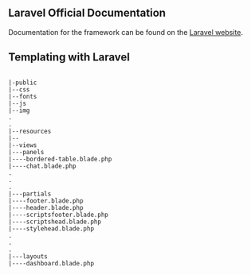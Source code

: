 ## Laravel Official Documentation

Documentation for the framework can be found on the [Laravel website](http://laravel.com/docs).

## Templating with Laravel 
```

|-public
|--css
|--fonts
|--js
|--img
.
.
|--resources
|--
|--views
|---panels
|----bordered-table.blade.php
|----chat.blade.php
.
.
.
|---partials
|----footer.blade.php
|----header.blade.php
|----scriptsfooter.blade.php
|----scriptshead.blade.php
|----stylehead.blade.php
.
.
.
|---layouts
|----dashboard.blade.php


```